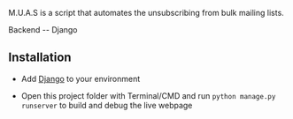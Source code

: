 M.U.A.S is a script that automates the unsubscribing from bulk mailing lists. 

Backend -- Django

## Installation
- Add [Django](https://docs.djangoproject.com/en/4.1/intro/install/) to your environment

- Open this project folder with Terminal/CMD and run `python manage.py runserver` to build and debug the live webpage



